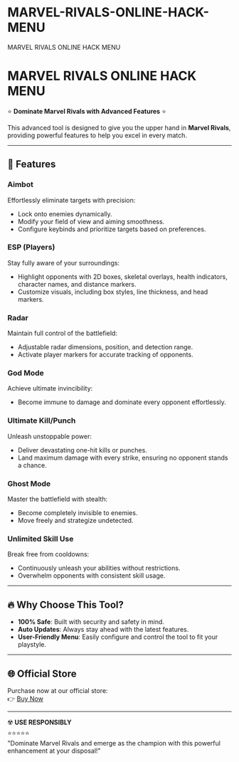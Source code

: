 # MARVEL-RIVALS-ONLINE-HACK-MENU
MARVEL RIVALS ONLINE HACK MENU
# MARVEL RIVALS ONLINE HACK MENU

⭐ **Dominate Marvel Rivals with Advanced Features** ⭐  

This advanced tool is designed to give you the upper hand in **Marvel Rivals**, providing powerful features to help you excel in every match.

---

## 🚀 Features

### **Aimbot**
Effortlessly eliminate targets with precision:
- Lock onto enemies dynamically.
- Modify your field of view and aiming smoothness.
- Configure keybinds and prioritize targets based on preferences.

### **ESP (Players)**
Stay fully aware of your surroundings:
- Highlight opponents with 2D boxes, skeletal overlays, health indicators, character names, and distance markers.
- Customize visuals, including box styles, line thickness, and head markers.

### **Radar**
Maintain full control of the battlefield:
- Adjustable radar dimensions, position, and detection range.
- Activate player markers for accurate tracking of opponents.

### **God Mode**
Achieve ultimate invincibility:
- Become immune to damage and dominate every opponent effortlessly.

### **Ultimate Kill/Punch**
Unleash unstoppable power:
- Deliver devastating one-hit kills or punches.
- Land maximum damage with every strike, ensuring no opponent stands a chance.

### **Ghost Mode**
Master the battlefield with stealth:
- Become completely invisible to enemies.
- Move freely and strategize undetected.

### **Unlimited Skill Use**
Break free from cooldowns:
- Continuously unleash your abilities without restrictions.
- Overwhelm opponents with consistent skill usage.

---

## 🔥 Why Choose This Tool?
- **100% Safe**: Built with security and safety in mind.
- **Auto Updates**: Always stay ahead with the latest features.
- **User-Friendly Menu**: Easily configure and control the tool to fit your playstyle.

---

## 🌐 Official Store  
Purchase now at our official store:  
👉 [Buy Now](https://IOIgamer.mysellix.io/product/marvel-rivals-hack-tool)

---

☢️ **USE RESPONSIBLY**  
⭐⭐⭐⭐⭐  
"Dominate Marvel Rivals and emerge as the champion with this powerful enhancement at your disposal!"
